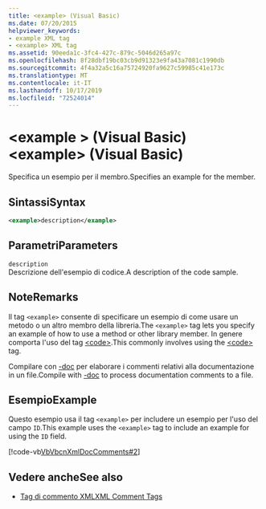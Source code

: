 ```yaml
---
title: <example> (Visual Basic)
ms.date: 07/20/2015
helpviewer_keywords:
- example XML tag
- <example> XML tag
ms.assetid: 90eeda1c-3fc4-427c-879c-5046d265a97c
ms.openlocfilehash: 8f28dbf19bc03cb9d91323e9fa43a7081c1990db
ms.sourcegitcommit: 4f4a32a5c16a75724920fa9627c59985c41e173c
ms.translationtype: MT
ms.contentlocale: it-IT
ms.lasthandoff: 10/17/2019
ms.locfileid: "72524014"
---
```

# <a name="example-visual-basic"></a><span data-ttu-id="e19c4-102">\<example > (Visual Basic)</span><span class="sxs-lookup"><span data-stu-id="e19c4-102">\<example> (Visual Basic)</span></span>
<span data-ttu-id="e19c4-103">Specifica un esempio per il membro.</span><span class="sxs-lookup"><span data-stu-id="e19c4-103">Specifies an example for the member.</span></span>  
  
## <a name="syntax"></a><span data-ttu-id="e19c4-104">Sintassi</span><span class="sxs-lookup"><span data-stu-id="e19c4-104">Syntax</span></span>  
  
```xml  
<example>description</example>  
```  
  
## <a name="parameters"></a><span data-ttu-id="e19c4-105">Parametri</span><span class="sxs-lookup"><span data-stu-id="e19c4-105">Parameters</span></span>  
 `description`  
 <span data-ttu-id="e19c4-106">Descrizione dell'esempio di codice.</span><span class="sxs-lookup"><span data-stu-id="e19c4-106">A description of the code sample.</span></span>  
  
## <a name="remarks"></a><span data-ttu-id="e19c4-107">Note</span><span class="sxs-lookup"><span data-stu-id="e19c4-107">Remarks</span></span>  
 <span data-ttu-id="e19c4-108">Il tag `<example>` consente di specificare un esempio di come usare un metodo o un altro membro della libreria.</span><span class="sxs-lookup"><span data-stu-id="e19c4-108">The `<example>` tag lets you specify an example of how to use a method or other library member.</span></span> <span data-ttu-id="e19c4-109">In genere comporta l'uso del tag [\<code>](../../../visual-basic/language-reference/xmldoc/code.md).</span><span class="sxs-lookup"><span data-stu-id="e19c4-109">This commonly involves using the [\<code>](../../../visual-basic/language-reference/xmldoc/code.md) tag.</span></span>  
  
 <span data-ttu-id="e19c4-110">Compilare con [-doc](../../../visual-basic/reference/command-line-compiler/doc.md) per elaborare i commenti relativi alla documentazione in un file.</span><span class="sxs-lookup"><span data-stu-id="e19c4-110">Compile with [-doc](../../../visual-basic/reference/command-line-compiler/doc.md) to process documentation comments to a file.</span></span>  
  
## <a name="example"></a><span data-ttu-id="e19c4-111">Esempio</span><span class="sxs-lookup"><span data-stu-id="e19c4-111">Example</span></span>  
 <span data-ttu-id="e19c4-112">Questo esempio usa il tag `<example>` per includere un esempio per l'uso del campo `ID`.</span><span class="sxs-lookup"><span data-stu-id="e19c4-112">This example uses the `<example>` tag to include an example for using the `ID` field.</span></span>  
  
 [!code-vb[VbVbcnXmlDocComments#2](~/samples/snippets/visualbasic/VS_Snippets_VBCSharp/VbVbcnXmlDocComments/VB/Class1.vb#2)]  
  
## <a name="see-also"></a><span data-ttu-id="e19c4-113">Vedere anche</span><span class="sxs-lookup"><span data-stu-id="e19c4-113">See also</span></span>

- [<span data-ttu-id="e19c4-114">Tag di commento XML</span><span class="sxs-lookup"><span data-stu-id="e19c4-114">XML Comment Tags</span></span>](../../../visual-basic/language-reference/xmldoc/index.md)
